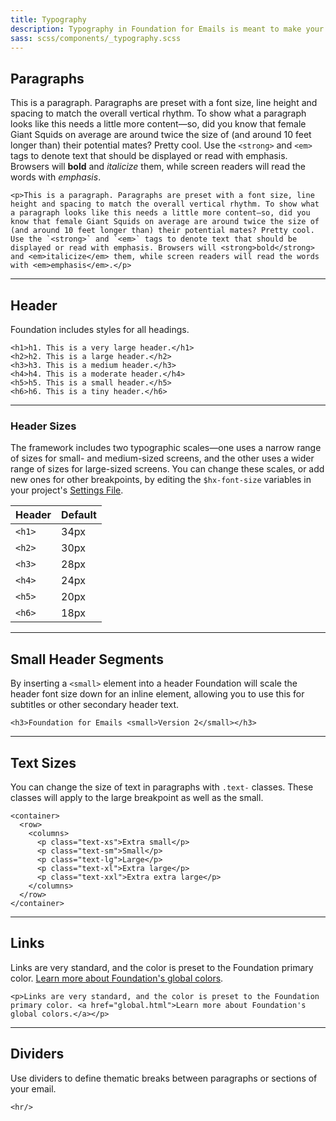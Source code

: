 ```yaml
---
title: Typography
description: Typography in Foundation for Emails is meant to make your life easier by providing clean, attractive, simple default styles for all of the most basic typographical elements.
sass: scss/components/_typography.scss
---
```


## Paragraphs

This is a paragraph. Paragraphs are preset with a font size, line height and spacing to match the overall vertical rhythm. To show what a paragraph looks like this needs a little more content—so, did you know that female Giant Squids on average are around twice the size of (and around 10 feet longer than) their potential mates? Pretty cool. Use the `<strong>` and `<em>` tags to denote text that should be displayed or read with emphasis. Browsers will <strong>bold</strong> and <em>italicize</em> them, while screen readers will read the words with <em>emphasis</em>.

```
<p>This is a paragraph. Paragraphs are preset with a font size, line height and spacing to match the overall vertical rhythm. To show what a paragraph looks like this needs a little more content—so, did you know that female Giant Squids on average are around twice the size of (and around 10 feet longer than) their potential mates? Pretty cool. Use the `<strong>` and `<em>` tags to denote text that should be displayed or read with emphasis. Browsers will <strong>bold</strong> and <em>italicize</em> them, while screen readers will read the words with <em>emphasis</em>.</p>
```

---

## Header

Foundation includes styles for all headings.

```inky_example
<h1>h1. This is a very large header.</h1>
<h2>h2. This is a large header.</h2>
<h3>h3. This is a medium header.</h3>
<h4>h4. This is a moderate header.</h4>
<h5>h5. This is a small header.</h5>
<h6>h6. This is a tiny header.</h6>
```

---

### Header Sizes

The framework includes two typographic scales&mdash;one uses a narrow range of sizes for small- and medium-sized screens, and the other uses a wider range of sizes for large-sized screens. You can change these scales, or add new ones for other breakpoints, by editing the `$hx-font-size` variables in your project's <a href="sass.html#the-settings-file">Settings File</a>.

Header  | Default |
--------|---------|
`<h1>`  | 34px    |
`<h2>`  | 30px    |
`<h3>`  | 28px    |
`<h4>`  | 24px    |
`<h5>`  | 20px    |
`<h6>`  | 18px    |

---

## Small Header Segments

By inserting a `<small>` element into a header Foundation will scale the header font size down for an inline element, allowing you to use this for subtitles or other secondary header text.

```inky_example
<h3>Foundation for Emails <small>Version 2</small></h3>
```

---

## Text Sizes

You can change the size of text in paragraphs with `.text-` classes. These classes will apply to the large breakpoint as well as the small.

```inky_example
<container>
  <row>
    <columns>
      <p class="text-xs">Extra small</p>
      <p class="text-sm">Small</p>
      <p class="text-lg">Large</p>
      <p class="text-xl">Extra large</p>
      <p class="text-xxl">Extra extra large</p>
    </columns>
  </row>
</container>
```

---

## Links

Links are very standard, and the color is preset to the Foundation primary color. [Learn more about Foundation's global colors](global.html).

```
<p>Links are very standard, and the color is preset to the Foundation primary color. <a href="global.html">Learn more about Foundation's global colors.</a></p>
```

---

## Dividers

Use dividers to define thematic breaks between paragraphs or sections of your email.

```
<hr/>
```
